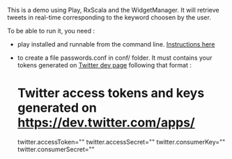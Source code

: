 This is a demo using Play, RxScala and the WidgetManager.
It will retrieve tweets in real-time corresponding to the keyword choosen by the user.

To be able to run it, you need :

- play installed and runnable from the command line. [Instructions here](http://www.playframework.com/documentation/2.0/Installing)
- to create a file passwords.conf in conf/ folder. It must contains your tokens generated on [Twitter dev page](https://dev.twitter.com/apps) following that format :

    # Twitter access tokens and keys generated on https://dev.twitter.com/apps/
    
    twitter.accessToken=""
    twitter.accessSecret=""
    twitter.consumerKey=""
    twitter.consumerSecret=""
